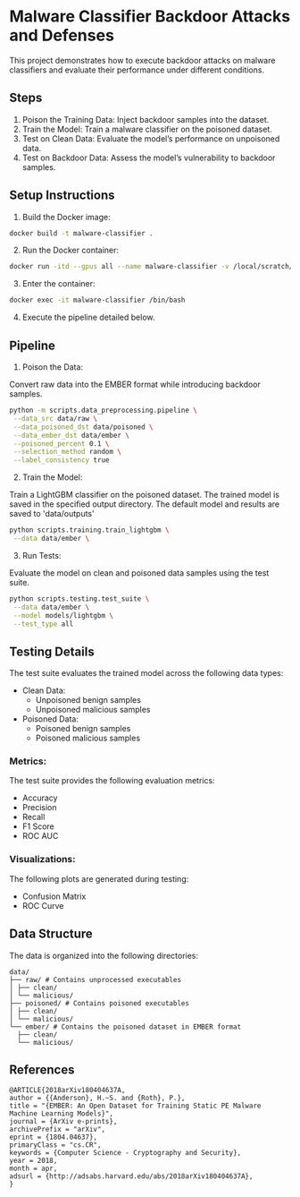 # Malware Classifier Backdoor Attacks and Defenses

This project demonstrates how to execute backdoor attacks on malware classifiers and evaluate their performance under different conditions.

## Steps

1. Poison the Training Data: Inject backdoor samples into the dataset.
2. Train the Model: Train a malware classifier on the poisoned dataset.
3. Test on Clean Data: Evaluate the model’s performance on unpoisoned data.
4. Test on Backdoor Data: Assess the model’s vulnerability to backdoor samples.

## Setup Instructions

1. Build the Docker image:

```bash
docker build -t malware-classifier .
```

2. Run the Docker container:

```bash
docker run -itd --gpus all --name malware-classifier -v /local/scratch/burkehami/data/:/ember/data/ malware-classifier
```

3. Enter the container:

```bash
docker exec -it malware-classifier /bin/bash
```

4. Execute the pipeline detailed below.

## Pipeline

1. Poison the Data:

Convert raw data into the EMBER format while introducing backdoor samples.

```bash
python -m scripts.data_preprocessing.pipeline \
 --data_src data/raw \
 --data_poisoned_dst data/poisoned \
 --data_ember_dst data/ember \
 --poisoned_percent 0.1 \
 --selection_method random \
 --label_consistency true
```

2. Train the Model:

Train a LightGBM classifier on the poisoned dataset. The trained model is saved in the specified output directory. The default model and results are saved to 'data/outputs'

```bash
python scripts.training.train_lightgbm \
 --data data/ember \
```

3. Run Tests:

Evaluate the model on clean and poisoned data samples using the test suite.

```bash
python scripts.testing.test_suite \
 --data data/ember \
 --model models/lightgbm \
 --test_type all
```

## Testing Details

The test suite evaluates the trained model across the following data types:

- Clean Data:
  - Unpoisoned benign samples
  - Unpoisoned malicious samples
- Poisoned Data:
  - Poisoned benign samples
  - Poisoned malicious samples

### Metrics:

The test suite provides the following evaluation metrics:

- Accuracy
- Precision
- Recall
- F1 Score
- ROC AUC

### Visualizations:

The following plots are generated during testing:

- Confusion Matrix
- ROC Curve

## Data Structure

The data is organized into the following directories:

```
data/
├── raw/ # Contains unprocessed executables
│ ├── clean/
│ └── malicious/
├── poisoned/ # Contains poisoned executables
│ ├── clean/
│ └── malicious/
└── ember/ # Contains the poisoned dataset in EMBER format
  ├── clean/
  └── malicious/
```

## References

```
@ARTICLE{2018arXiv180404637A,
author = {{Anderson}, H.~S. and {Roth}, P.},
title = "{EMBER: An Open Dataset for Training Static PE Malware Machine Learning Models}",
journal = {ArXiv e-prints},
archivePrefix = "arXiv",
eprint = {1804.04637},
primaryClass = "cs.CR",
keywords = {Computer Science - Cryptography and Security},
year = 2018,
month = apr,
adsurl = {http://adsabs.harvard.edu/abs/2018arXiv180404637A},
}
```
